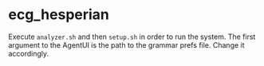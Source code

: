 # ecg_hesperian
Execute `analyzer.sh` and then `setup.sh` in order to run the system. The first argument to the
AgentUI is the path to the grammar prefs file. Change it accordingly.
